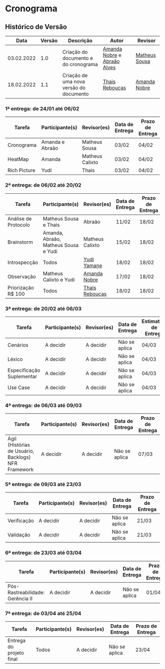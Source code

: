 # Cronograma

## Histórico de Versão

| Data       | Versão | Descrição                               | Autor                                                                                        | Revisor                                        |
| ---------- | ------ | --------------------------------------- | -------------------------------------------------------------------------------------------- | ---------------------------------------------- |
| 03.02.2022 | 1.0    | Criação do documento e do cronograma    | [Amanda Nobre](https://github.com/AmandaNbr) e [Abraão Alves](https://github.com/Abraao1231) | [Matheus Sousa](https://github.com/gatotabaco) |
| 18.02.2022 | 1.1    | Criação de uma nova versão do documento | [Thais Rebouças](https://github.com/Thais-ra)                                                | [Amanda Nobre](https://github.com/AmandaNbr)   |

### 1ª entrega: de 24/01 até 06/02

| Tarefa       | Participante(s) | Revisor(es)     | Data de Entrega | Prazo de Entrega |
| ------------ | --------------- | --------------- | --------------- | ---------------- |
| Cronograma   | Amanda e Abraão | Matheus Sousa   | 03/02           | 04/02            |
| HeatMap      | Amanda          | Matheus Calixto | 03/02           | 04/02            |
| Rich Picture | Yudi            | Thais           | 03/02           | 04/02            |

### 2ª entrega: de 06/02 até 20/02
| Tarefa               | Participante(s)                      | Revisor(es)                                   | Data de Entrega | Prazo de Entrega |
| -------------------- | ------------------------------------ | --------------------------------------------- | --------------- | ---------------- |
| Análise de Protocolo | Matheus Sousa e Thais                | Abraão                                        | 11/02           | 18/02            |
| Brainstorm           | Amanda, Abraão, Matheus Sousa e Yudi | Matheus Calixto                               | 15/02           | 18/02            |
| Introspecção         | Todos                                | [Yudi Yamane](https://github.com/yudi-azvd)   | 18/02           | 18/02            |
| Observação           | Matheus Calixto e Yudi               | [Amanda Nobre](https://github.com/AmandaNbr)  | 17/02           | 18/02            |
| Priorização R$ 100   | Todos                                | [Thais Rebouças](https://github.com/Thais-ra) | 18/02           | 18/02            |

### 3ª entrega: de 20/02 até 06/03

| Tarefa                    | Participante(s) | Revisor(es) | Data de Entrega | Estimativa de Entrega |
| ------------------------- | --------------- | ----------- | --------------- | --------------------- |
| Cenários                  | A decidir       | A decidir   | Não se aplica   | 04/03                 |
| Léxico                    | A decidir       | A decidir   | Não se aplica   | 04/03                 |
| Especificação Suplementar | A decidir       | A decidir   | Não se aplica   | 04/03                 |
| Use Case                  | A decidir       | A decidir   | Não se aplica   | 04/03                 |

### 4ª entrega: de 06/03 até 09/03

| Tarefa                                              | Participante(s) | Revisor(es) | Data de Entrega | Prazo de Entrega |
| --------------------------------------------------- | --------------- | ----------- | --------------- | ---------------- |
| Ágil (Histórias de Usuário, Backlogs) NFR Framework | A decidir       | A decidir   | Não se aplica   | 07/03            |

### 5ª entrega: de 09/03 até 23/03
| Tarefa      | Participante(s) | Revisor(es) | Data de Entrega | Prazo de Entrega |
| ----------- | --------------- | ----------- | --------------- | ---------------- |
| Verificação | A decidir       | A decidir   | Não se aplica   | 21/03            |
| Validação   | A decidir       | A decidir   | Não se aplica   | 21/03            |

### 6ª entrega: de 23/03 até 03/04

| Tarefa                           | Participante(s) | Revisor(es) | Data de Entrega | Prazo de Entrega |
| -------------------------------- | --------------- | ----------- | --------------- | ---------------- |
| Pós-Rastreabilidade: Gerência II | A decidir       | A decidir   | Não se aplica   | 01/04            |

### 7ª entrega: de 03/04 até 25/04

| Tarefa                   | Participante(s) | Revisor(es) | Data de Entrega | Prazo de Entrega |
| ------------------------ | --------------- | ----------- | --------------- | ---------------- |
| Entrega do projeto final | Todos           | A decidir   | Não se aplica   | 23/04            |
